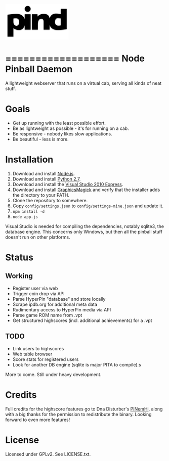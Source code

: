 ![pind](app/public/img/logo.png)

===================
Node Pinball Daemon
===================

A lightweight webserver that runs on a virtual cab, serving all kinds of neat
stuff.

Goals
=====
* Get up running with the least possible effort.
* Be as lightweight as possible - it's for running on a cab.
* Be responsive - nobody likes slow applications.
* Be beautiful - less is more.

Installation
============

1. Download and install [Node.js](http://nodejs.org/).
2. Download and install [Python 2.7](http://www.python.org/download/releases/2.7.3/).
3. Download and install the [Visual Studio 2010 Express](http://go.microsoft.com/?linkid=9709949).
4. Download and install [GraphicsMagick](http://www.graphicsmagick.org/download.html) and verify that the installer adds the directory to your PATH.
5. Clone the repository to somewhere.
6. Copy `config/settings.json` to `config/settings-mine.json` and update it.
7. `npm install -d`
8. `node app.js`

Visual Studio is needed for compiling the dependencies, notably sqlite3, the
database engine. This concerns only Windows, but then all the pinball stuff
doesn't run on other platforms.

Status
======

Working
-------

* Register user via web
* Trigger coin drop via API
* Parse HyperPin "database" and store locally
* Scrape ipdb.org for additional meta data
* Rudimentary access to HyperPin media via API
* Parse game ROM name from .vpt
* Get structured highscores (incl. additional achievements) for a .vpt

TODO
----

* Link users to highscores
* Web table browser
* Score stats for registered users
* Look for another DB engine (sqlite is major PITA to compile).s

More to come. Still under heavy development.

Credits
=======

Full credits for the highscore features go to Dna Disturber's [PINemHi](http://www.pinemhi.com/),
along with a big thanks for the permission to redistribute the binary. Looking
forward to even more features!


License
=======

Licensed under GPLv2. See LICENSE.txt.
